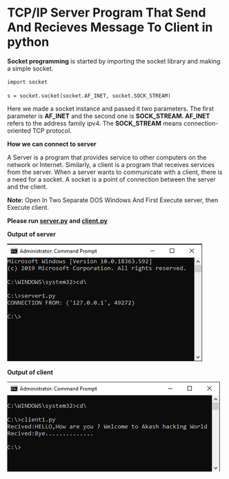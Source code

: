  
<h1>TCP/IP Server Program That Send And Recieves Message To Client in python</h1>

**Socket programming** is started by importing the socket library and making a simple socket.

```
import socket 
 
s = socket.socket(socket.AF_INET, socket.SOCK_STREAM)
```

Here we made a socket instance and passed it two parameters. The first parameter is **AF_INET** and the second one is **SOCK_STREAM. AF_INET** refers to the address family ipv4. The **SOCK_STREAM** means connection-oriented TCP protocol.

**How we can connect to server**

A Server is a program that provides service to other computers on the network or Internet. Similarly, a client is a program that receives services from the server. When a server wants to communicate with a client, there is a need for a socket. A socket is a point of connection between the server and the client.

**Note:** Open In Two Separate DOS Windows And First Execute server, then Execute client.


**Please run [server.py](https://github.com/Akashsingh310/TCP-IP-Server-Program-in-Python/blob/master/server.py) and [client.py](https://github.com/Akashsingh310/TCP-IP-Server-Program-in-Python/blob/master/client.py)**


**Output of server**

![server](https://github.com/Akashsingh310/TCP-IP-Server-Program-in-Python/blob/master/server.png)

**Output of client**

![client](https://github.com/Akashsingh310/TCP-IP-Server-Program-in-Python/blob/master/client.png)
